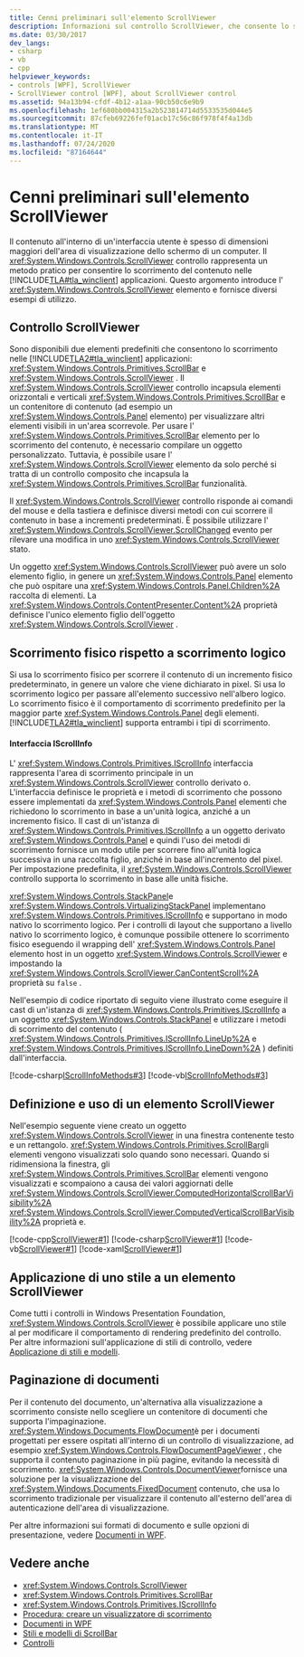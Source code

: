 ```yaml
---
title: Cenni preliminari sull'elemento ScrollViewer
description: Informazioni sul controllo ScrollViewer, che consente lo scorrimento del contenuto nelle applicazioni Windows Presentation Foundation. Vedere esempi di utilizzo.
ms.date: 03/30/2017
dev_langs:
- csharp
- vb
- cpp
helpviewer_keywords:
- controls [WPF], ScrollViewer
- ScrollViewer control [WPF], about ScrollViewer control
ms.assetid: 94a13b94-cfdf-4b12-a1aa-90cb50c6e9b9
ms.openlocfilehash: 1ef680bb004315a2b523814714d5533535d044e5
ms.sourcegitcommit: 87cfeb69226fef01acb17c56c86f978f4f4a13db
ms.translationtype: MT
ms.contentlocale: it-IT
ms.lasthandoff: 07/24/2020
ms.locfileid: "87164644"
---
```

# <a name="scrollviewer-overview"></a>Cenni preliminari sull'elemento ScrollViewer
Il contenuto all'interno di un'interfaccia utente è spesso di dimensioni maggiori dell'area di visualizzazione dello schermo di un computer. Il <xref:System.Windows.Controls.ScrollViewer> controllo rappresenta un metodo pratico per consentire lo scorrimento del contenuto nelle [!INCLUDE[TLA#tla_winclient](../../../../includes/tlasharptla-winclient-md.md)] applicazioni. Questo argomento introduce l' <xref:System.Windows.Controls.ScrollViewer> elemento e fornisce diversi esempi di utilizzo.  
  
<a name="what_is_a_scrollviewer_element"></a>
## <a name="the-scrollviewer-control"></a>Controllo ScrollViewer  
 Sono disponibili due elementi predefiniti che consentono lo scorrimento nelle [!INCLUDE[TLA2#tla_winclient](../../../../includes/tla2sharptla-winclient-md.md)] applicazioni: <xref:System.Windows.Controls.Primitives.ScrollBar> e <xref:System.Windows.Controls.ScrollViewer> . Il <xref:System.Windows.Controls.ScrollViewer> controllo incapsula elementi orizzontali e verticali <xref:System.Windows.Controls.Primitives.ScrollBar> e un contenitore di contenuto (ad esempio un <xref:System.Windows.Controls.Panel> elemento) per visualizzare altri elementi visibili in un'area scorrevole. Per usare l' <xref:System.Windows.Controls.Primitives.ScrollBar> elemento per lo scorrimento del contenuto, è necessario compilare un oggetto personalizzato. Tuttavia, è possibile usare l' <xref:System.Windows.Controls.ScrollViewer> elemento da solo perché si tratta di un controllo composito che incapsula la <xref:System.Windows.Controls.Primitives.ScrollBar> funzionalità.  
  
 Il <xref:System.Windows.Controls.ScrollViewer> controllo risponde ai comandi del mouse e della tastiera e definisce diversi metodi con cui scorrere il contenuto in base a incrementi predeterminati. È possibile utilizzare l' <xref:System.Windows.Controls.ScrollViewer.ScrollChanged> evento per rilevare una modifica in uno <xref:System.Windows.Controls.ScrollViewer> stato.  
  
 Un oggetto <xref:System.Windows.Controls.ScrollViewer> può avere un solo elemento figlio, in genere un <xref:System.Windows.Controls.Panel> elemento che può ospitare una <xref:System.Windows.Controls.Panel.Children%2A> raccolta di elementi. La <xref:System.Windows.Controls.ContentPresenter.Content%2A> proprietà definisce l'unico elemento figlio dell'oggetto <xref:System.Windows.Controls.ScrollViewer> .  
  
<a name="scrollviewer_physical_vs_logical"></a>
## <a name="physical-vs-logical-scrolling"></a>Scorrimento fisico rispetto a scorrimento logico  
 Si usa lo scorrimento fisico per scorrere il contenuto di un incremento fisico predeterminato, in genere un valore che viene dichiarato in pixel. Si usa lo scorrimento logico per passare all'elemento successivo nell'albero logico. Lo scorrimento fisico è il comportamento di scorrimento predefinito per la maggior parte <xref:System.Windows.Controls.Panel> degli elementi. [!INCLUDE[TLA2#tla_winclient](../../../../includes/tla2sharptla-winclient-md.md)] supporta entrambi i tipi di scorrimento.  
  
#### <a name="the-iscrollinfo-interface"></a>Interfaccia IScrollInfo  
 L' <xref:System.Windows.Controls.Primitives.IScrollInfo> interfaccia rappresenta l'area di scorrimento principale in un <xref:System.Windows.Controls.ScrollViewer> controllo derivato o. L'interfaccia definisce le proprietà e i metodi di scorrimento che possono essere implementati da <xref:System.Windows.Controls.Panel> elementi che richiedono lo scorrimento in base a un'unità logica, anziché a un incremento fisico. Il cast di un'istanza di <xref:System.Windows.Controls.Primitives.IScrollInfo> a un oggetto derivato <xref:System.Windows.Controls.Panel> e quindi l'uso dei metodi di scorrimento fornisce un modo utile per scorrere fino all'unità logica successiva in una raccolta figlio, anziché in base all'incremento del pixel. Per impostazione predefinita, il <xref:System.Windows.Controls.ScrollViewer> controllo supporta lo scorrimento in base alle unità fisiche.  
  
 <xref:System.Windows.Controls.StackPanel>e <xref:System.Windows.Controls.VirtualizingStackPanel> implementano <xref:System.Windows.Controls.Primitives.IScrollInfo> e supportano in modo nativo lo scorrimento logico. Per i controlli di layout che supportano a livello nativo lo scorrimento logico, è comunque possibile ottenere lo scorrimento fisico eseguendo il wrapping dell' <xref:System.Windows.Controls.Panel> elemento host in un oggetto <xref:System.Windows.Controls.ScrollViewer> e impostando la <xref:System.Windows.Controls.ScrollViewer.CanContentScroll%2A> proprietà su `false` .  
  
 Nell'esempio di codice riportato di seguito viene illustrato come eseguire il cast di un'istanza di <xref:System.Windows.Controls.Primitives.IScrollInfo> a un oggetto <xref:System.Windows.Controls.StackPanel> e utilizzare i metodi di scorrimento del contenuto ( <xref:System.Windows.Controls.Primitives.IScrollInfo.LineUp%2A> e <xref:System.Windows.Controls.Primitives.IScrollInfo.LineDown%2A> ) definiti dall'interfaccia.  
  
 [!code-csharp[IScrollInfoMethods#3](~/samples/snippets/csharp/VS_Snippets_Wpf/IScrollInfoMethods/CSharp/Window1.xaml.cs#3)]
 [!code-vb[IScrollInfoMethods#3](~/samples/snippets/visualbasic/VS_Snippets_Wpf/IScrollInfoMethods/VisualBasic/Window1.xaml.vb#3)]  
  
<a name="scrollviewer_markup_syntax_and_sample"></a>
## <a name="defining-and-using-a-scrollviewer-element"></a>Definizione e uso di un elemento ScrollViewer  
 Nell'esempio seguente viene creato un oggetto <xref:System.Windows.Controls.ScrollViewer> in una finestra contenente testo e un rettangolo. <xref:System.Windows.Controls.Primitives.ScrollBar>gli elementi vengono visualizzati solo quando sono necessari. Quando si ridimensiona la finestra, gli <xref:System.Windows.Controls.Primitives.ScrollBar> elementi vengono visualizzati e scompaiono a causa dei valori aggiornati delle <xref:System.Windows.Controls.ScrollViewer.ComputedHorizontalScrollBarVisibility%2A> <xref:System.Windows.Controls.ScrollViewer.ComputedVerticalScrollBarVisibility%2A> proprietà e.  
  
 [!code-cpp[ScrollViewer#1](~/samples/snippets/cpp/VS_Snippets_Wpf/ScrollViewer/CPP/ScrollViewer_wcp.cpp#1)]
 [!code-csharp[ScrollViewer#1](~/samples/snippets/csharp/VS_Snippets_Wpf/ScrollViewer/CSharp/ScrollViewer_wcp.cs#1)]
 [!code-vb[ScrollViewer#1](~/samples/snippets/visualbasic/VS_Snippets_Wpf/ScrollViewer/VisualBasic/ScrollViewer.vb#1)]
 [!code-xaml[ScrollViewer#1](~/samples/snippets/xaml/VS_Snippets_Wpf/ScrollViewer/XAML/Pane1.xaml#1)]  
  
<a name="scrollviewer_styling_scrollviewer"></a>
## <a name="styling-a-scrollviewer"></a>Applicazione di uno stile a un elemento ScrollViewer  
 Come tutti i controlli in Windows Presentation Foundation, <xref:System.Windows.Controls.ScrollViewer> è possibile applicare uno stile al per modificare il comportamento di rendering predefinito del controllo. Per altre informazioni sull'applicazione di stili di controllo, vedere [Applicazione di stili e modelli](../../../desktop-wpf/fundamentals/styles-templates-overview.md).  
  
<a name="scrollviewer_scroll_vs_paginate"></a>
## <a name="paginating-documents"></a>Paginazione di documenti  
 Per il contenuto del documento, un'alternativa alla visualizzazione a scorrimento consiste nello scegliere un contenitore di documenti che supporta l'impaginazione. <xref:System.Windows.Documents.FlowDocument>è per i documenti progettati per essere ospitati all'interno di un controllo di visualizzazione, ad esempio <xref:System.Windows.Controls.FlowDocumentPageViewer> , che supporta il contenuto paginazione in più pagine, evitando la necessità di scorrimento. <xref:System.Windows.Controls.DocumentViewer>fornisce una soluzione per la visualizzazione del <xref:System.Windows.Documents.FixedDocument> contenuto, che usa lo scorrimento tradizionale per visualizzare il contenuto all'esterno dell'area di autenticazione dell'area di visualizzazione.  
  
 Per altre informazioni sui formati di documento e sulle opzioni di presentazione, vedere [Documenti in WPF](../advanced/documents-in-wpf.md).  
  
## <a name="see-also"></a>Vedere anche

- <xref:System.Windows.Controls.ScrollViewer>
- <xref:System.Windows.Controls.Primitives.ScrollBar>
- <xref:System.Windows.Controls.Primitives.IScrollInfo>
- [Procedura: creare un visualizzatore di scorrimento](https://docs.microsoft.com/previous-versions/dotnet/netframework-3.5/ms752352(v=vs.90))
- [Documenti in WPF](../advanced/documents-in-wpf.md)
- [Stili e modelli di ScrollBar](scrollbar-styles-and-templates.md)
- [Controlli](../advanced/optimizing-performance-controls.md)
